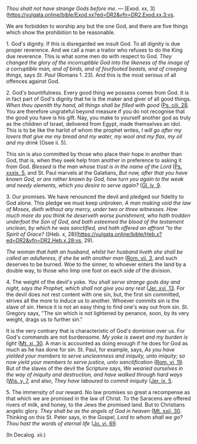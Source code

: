
_Thou shalt not have strange Gods before me_. — [Exod. xx, 3](https://vulgata.online/bible/Exod.xx?ed=DR2&vfn=DR2.Exod.xx.3:vs.

We are forbidden to worship any but the one God, and there are five things which show the prohibition to be reasonable.

1\. God's dignity. If this is disregarded we insult God. To all dignity is due proper reverence. And we call a man a traitor who refuses to do the King due reverence. This is what some men do with respect to God. _They changed the glory of the incorruptible God into the likeness of the image of a corruptible man, and of birds, and of fourfooted beasts, and of creeping things,_ says _St. Paul_ (Romans 1. 23). And this is the most serious of all offences against God.

2\. God's bountifulness. Every good thing we possess comes from God. It is in fact part of God's dignity that he is the maker and giver of all good things. _When thou openith thy hand, all things shall be filled with good_ ([Ps. ciii, 28](https://vulgata.online/bible/Ps.ciii?ed=DR2&vfn=DR2.Ps.ciii.28:vs). You are therefore ungrateful beyond measure if you do not recognise that the good you have is his gift. Nay, you make to yourself another god as truly as the children of Israel, delivered from Egypt, made themselves an idol. This is to be like the harlot of whom the prophet writes, _I will go after my lovers that give me my bread and my water, my wool and my flax, my oil and my drink_ (Osee ii. 5).

This sin is also committed by those who place their hope in another than God, that is, when they seek help from another in preference to asking it from God. _Blessed is the man whose trust is in the name of the Lord_ ([Ps. xxxix, 5](https://vulgata.online/bible/Ps.xxxix?ed=DR2&vfn=DR2.Ps.xxxix.5:vs), and St. Paul marvels at the Galatians, _But now, after that you have known God, or are rather known by God, how turn you again to the weak and needy elements, which you desire to serve again?_ ([Gl. iv, 9](https://vulgata.online/bible/Gl.iv?ed=DR2&vfn=DR2.Gl.iv.9:vs).

3\. Our promises. We have renounced the devil and pledged our fidelity to God alone. This pledge we must keep unbroken. _A man making void the law of Moses, dieth without any mercy, under two or three witnesses. How much more do you think he deserveth worse punishment, who hath trodden underfoot the Son of God, and bath esteemed the blood of the testament unclean, by which he was sanctified, and hath offered an affront "to the Spirit of Grace?_ ([Heb. x, 28](https://vulgata.online/bible/Heb.x?ed=DR2&vfn=DR2.Heb.x.28:vs, 29).

_The woman that hath an husband, whilst her husband liveth she shall be called an adulteress, if she be with another man_ ([Rom. vii, 3](https://vulgata.online/bible/Rom.vii?ed=DR2&vfn=DR2.Rom.vii.3:vs), and such deserves to be burned. Woe to the sinner, to whoever enters the land by a double way, to those who limp one foot on each side of the division.

4\. The weight of the devil's yoke. _You shall serve strange gods day and night, says the Prophet, which shall not give you any rest_ ([Jer. xvi, 13](https://vulgata.online/bible/Jer.xvi?ed=DR2&vfn=DR2.Jer.xvi.13:vs). For the devil does not rest content with one sin, but, the first sin committed, strives all the more to induce us to another. Whoever commits sin is the slave of sin. Hence it is not an easy thing to find one's way out from sin. St. Gregory says, "The sin which is not lightened by penance, soon, by its very weight, drags us to further sin."

It is the very contrary that is characteristic of God's dominion over us. For God's commands are not burdensome. _My yoke is sweet and my burden is light_ ([Mt. xi, 30](https://vulgata.online/bible/Mt.xi?ed=DR2&vfn=DR2.Mt.xi.30:vs). A man is accounted as doing enough if he does for God as much as he has done for sin. St. Paul, for example, says, _As you have yielded your members to serve uncleanness and iniquity, unto iniquity; so now yield your members to serve justice, unto sanctification_ ([Rom. vi, 19](https://vulgata.online/bible/Rom.vi?ed=DR2&vfn=DR2.Rom.vi.19:vs). But of the slaves of the devil the Scripture says, _We wearied ourselves in the way of iniquity and destruction, and have walked through hard ways_ ([Wis. v, 7](https://vulgata.online/bible/Wis.v?ed=DR2&vfn=DR2.Wis.v.7:vs), and also, _They have laboured to commit iniquity_ ([Jer. ix, 5](https://vulgata.online/bible/Jer.ix?ed=DR2&vfn=DR2.Jer.ix.5:vs).

5\. The immensity of our reward. No law promises so great a recompense as that which we are promised in the law of Christ. To the Saracens are offered rivers of milk, and honey, to the Jews the promised land. But to Christians angelic glory. _They shall be as the angels of God in heaven_ ([Mt. xxii, 30](https://vulgata.online/bible/Mt.xxii?ed=DR2&vfn=DR2.Mt.xxii.30:vs). Thinking on this St. Peter says, in the Gospel, _Lord to whom shall we go? Thou hast the words of eternal life_ ([Jo. vi, 69](https://vulgata.online/bible/Jo.vi?ed=DR2&vfn=DR2.Jo.vi.69:vs).

(In Decalog. xii.)

